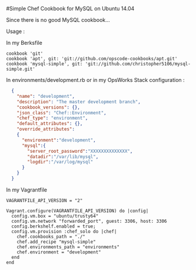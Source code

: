 #Simple Chef Cookbook for MySQL on Ubuntu 14.04

Since there is no good MySQL cookbook...

Usage :

In my Berksfile

    cookbook 'git'
    cookbook 'apt', git: 'git://github.com/opscode-cookbooks/apt.git'
    cookbook 'mysql-simple', git: 'git://github.com/christopher5106/mysql-simple.git'

In environments/development.rb or in my OpsWorks Stack configuration :

```json
  {
    "name": "development",
    "description": "The master development branch",
    "cookbook_versions": {},
    "json_class": "Chef::Environment",
    "chef_type": "environment",
    "default_attributes": {},
    "override_attributes":
    {
      "environment":"development",
      "mysql":{
        "server_root_password":"XXXXXXXXXXXXXX",
        "datadir":"/var/lib/mysql",
        "logdir":"/var/log/mysql"
      }
    }
  }
```

In my Vagrantfile

    VAGRANTFILE_API_VERSION = "2"

    Vagrant.configure(VAGRANTFILE_API_VERSION) do |config|
      config.vm.box = "ubuntu/trusty64"
      config.vm.network "forwarded_port", guest: 3306, host: 3306
      config.berkshelf.enabled = true;
      config.vm.provision :chef_solo do |chef|
        chef.cookbooks_path = "./"
        chef.add_recipe "mysql-simple"
        chef.environments_path = "environments"
        chef.environment = "development"
      end
    end
